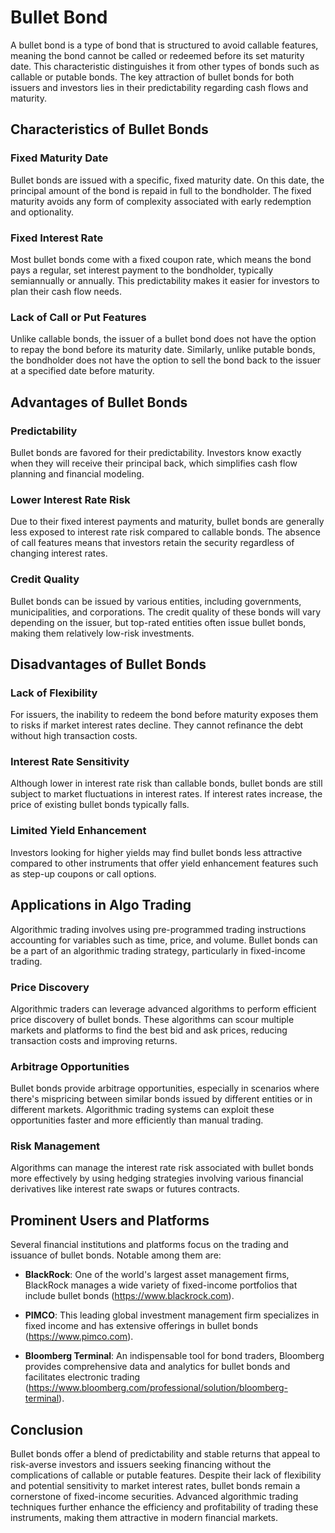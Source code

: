 # Bullet Bond

A bullet bond is a type of bond that is structured to avoid callable features, meaning the bond cannot be called or redeemed before its set maturity date. This characteristic distinguishes it from other types of bonds such as callable or putable bonds. The key attraction of bullet bonds for both issuers and investors lies in their predictability regarding cash flows and maturity.

## Characteristics of Bullet Bonds

### Fixed Maturity Date
Bullet bonds are issued with a specific, fixed maturity date. On this date, the principal amount of the bond is repaid in full to the bondholder. The fixed maturity avoids any form of complexity associated with early redemption and optionality.

### Fixed Interest Rate
Most bullet bonds come with a fixed coupon rate, which means the bond pays a regular, set interest payment to the bondholder, typically semiannually or annually. This predictability makes it easier for investors to plan their cash flow needs.

### Lack of Call or Put Features
Unlike callable bonds, the issuer of a bullet bond does not have the option to repay the bond before its maturity date. Similarly, unlike putable bonds, the bondholder does not have the option to sell the bond back to the issuer at a specified date before maturity.

## Advantages of Bullet Bonds

### Predictability
Bullet bonds are favored for their predictability. Investors know exactly when they will receive their principal back, which simplifies cash flow planning and financial modeling.

### Lower Interest Rate Risk
Due to their fixed interest payments and maturity, bullet bonds are generally less exposed to interest rate risk compared to callable bonds. The absence of call features means that investors retain the security regardless of changing interest rates.

### Credit Quality
Bullet bonds can be issued by various entities, including governments, municipalities, and corporations. The credit quality of these bonds will vary depending on the issuer, but top-rated entities often issue bullet bonds, making them relatively low-risk investments.

## Disadvantages of Bullet Bonds

### Lack of Flexibility
For issuers, the inability to redeem the bond before maturity exposes them to risks if market interest rates decline. They cannot refinance the debt without high transaction costs.

### Interest Rate Sensitivity
Although lower in interest rate risk than callable bonds, bullet bonds are still subject to market fluctuations in interest rates. If interest rates increase, the price of existing bullet bonds typically falls.

### Limited Yield Enhancement
Investors looking for higher yields may find bullet bonds less attractive compared to other instruments that offer yield enhancement features such as step-up coupons or call options.

## Applications in Algo Trading

Algorithmic trading involves using pre-programmed trading instructions accounting for variables such as time, price, and volume. Bullet bonds can be a part of an algorithmic trading strategy, particularly in fixed-income trading.

### Price Discovery
Algorithmic traders can leverage advanced algorithms to perform efficient price discovery of bullet bonds. These algorithms can scour multiple markets and platforms to find the best bid and ask prices, reducing transaction costs and improving returns.

### Arbitrage Opportunities
Bullet bonds provide arbitrage opportunities, especially in scenarios where there's mispricing between similar bonds issued by different entities or in different markets. Algorithmic trading systems can exploit these opportunities faster and more efficiently than manual trading.

### Risk Management
Algorithms can manage the interest rate risk associated with bullet bonds more effectively by using hedging strategies involving various financial derivatives like interest rate swaps or futures contracts.

## Prominent Users and Platforms

Several financial institutions and platforms focus on the trading and issuance of bullet bonds. Notable among them are:

- **BlackRock**: One of the world's largest asset management firms, BlackRock manages a wide variety of fixed-income portfolios that include bullet bonds (https://www.blackrock.com).
  
- **PIMCO**: This leading global investment management firm specializes in fixed income and has extensive offerings in bullet bonds (https://www.pimco.com).
  
- **Bloomberg Terminal**: An indispensable tool for bond traders, Bloomberg provides comprehensive data and analytics for bullet bonds and facilitates electronic trading (https://www.bloomberg.com/professional/solution/bloomberg-terminal).

## Conclusion

Bullet bonds offer a blend of predictability and stable returns that appeal to risk-averse investors and issuers seeking financing without the complications of callable or putable features. Despite their lack of flexibility and potential sensitivity to market interest rates, bullet bonds remain a cornerstone of fixed-income securities. Advanced algorithmic trading techniques further enhance the efficiency and profitability of trading these instruments, making them attractive in modern financial markets.